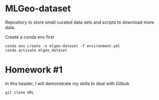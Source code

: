 # MLGeo-dataset
Repository to store small curated data sets and scripts to download more data.

Create a conda env first

```
conda env create -n mlgeo-dataset -f environment.yml
conda activate mlgeo_dataset
```

# Homework #1

In this header, I will demonstrate my skills to deal with Gitbub

```
git clone URL
```

